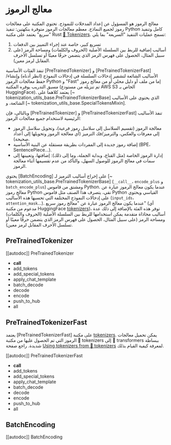 # معالج الرموز 

معالج الرموز هو المسؤول عن إعداد المدخلات للنموذج. تحتوي المكتبة على معالجات رموز لجميع النماذج. معظم معالجات الرموز متوفرة بنكهتين: تنفيذ Python كامل وتنفيذ "سريع" يعتمد على مكتبة Rust [🤗 Tokenizers](https://github.com/huggingface/tokenizers). تسمح عمليات التنفيذ "السريعة" بما يلي:

1. تسريع كبير، خاصة عند إجراء التمييز بين الدفعات
2. أساليب إضافية للربط بين السلسلة الأصلية (الحروف والكلمات) ومساحة الرمز (على سبيل المثال، الحصول على فهرس الرمز الذي يتضمن حرفًا معينًا أو تسلسل الأحرف المقابل لرمز معين).

تنفذ الفئات الأساسية [PreTrainedTokenizer] و [PreTrainedTokenizerFast] الأساليب الشائعة لتشفير إدخالات السلسلة في إدخالات النموذج (انظر أدناه) وإنشاء/حفظ معالجات الرموز Python و "Fast" إما من ملف أو دليل محلي أو من معالج رموز مسبق التدريب يوفره المكتبة (تم تنزيله من مستودع AWS S3 الخاص بـ HuggingFace). يعتمد كلاهما على [~ tokenization_utils_base.PreTrainedTokenizerBase] الذي يحتوي على الأساليب الشائعة، و [~ tokenization_utils_base.SpecialTokensMixin].

وبالتالي، فإن [PreTrainedTokenizer] و [PreTrainedTokenizerFast] تنفذ الأساليب الرئيسية لاستخدام جميع معالجات الرموز:

- معالجة الرموز (تقسيم السلاسل إلى سلاسل رموز فرعية)، وتحويل سلاسل الرموز إلى معرفات والعكس، والترميز/فك الترميز (أي معالجة الرموز وتحويلها إلى أعداد صحيحة).
- إضافة رموز جديدة إلى المفردات بطريقة مستقلة عن البنية الأساسية (BPE، SentencePiece...).
- إدارة الرموز الخاصة (مثل القناع، وبداية الجملة، وما إلى ذلك): إضافتها، وتعيينها إلى سمات في معالج الرموز للوصول السهل، والتأكد من عدم تقسيمها أثناء معالجة الرموز.

يحتوي [BatchEncoding] على إخراج أساليب الترميز لـ [~ tokenization_utils_base.PreTrainedTokenizerBase] (`__call__`، `encode_plus` و `batch_encode_plus`) ومشتق من قاموس Python. عندما يكون معالج الرموز عبارة عن معالج رموز Python نقي، يتصرف هذا الصنف مثل قاموس Python القياسي ويحتوي على إدخالات النموذج المختلفة التي تحسبها هذه الأساليب (`input_ids`، `attention_mask`...). عندما يكون معالج الرموز عبارة عن "معالج رموز سريع" (أي مدعوم من مكتبة HuggingFace [tokenizers](https://github.com/huggingface/tokenizers))، توفر هذه الفئة بالإضافة إلى ذلك عدة أساليب محاذاة متقدمة يمكن استخدامها للربط بين السلسلة الأصلية (الحروف والكلمات) ومساحة الرمز (على سبيل المثال، الحصول على فهرس الرمز الذي يتضمن حرفًا معينًا أو تسلسل الأحرف المقابل لرمز معين).

## PreTrainedTokenizer

[[autodoc]] PreTrainedTokenizer

- __call__
- add_tokens
- add_special_tokens
- apply_chat_template
- batch_decode
- decode
- encode
- push_to_hub
- all

## PreTrainedTokenizerFast

يعتمد [PreTrainedTokenizerFast] على مكتبة [tokenizers](https://huggingface.co/docs/tokenizers). يمكن تحميل معالجات الرموز التي تم الحصول عليها من مكتبة 🤗 tokenizers إلى 🤗 transformers ببساطة شديدة. راجع صفحة [Using tokenizers from 🤗 tokenizers](../fast_tokenizers) لمعرفة كيفية القيام بذلك.

[[autodoc]] PreTrainedTokenizerFast

- __call__
- add_tokens
- add_special_tokens
- apply_chat_template
- batch_decode
- decode
- encode
- push_to_hub
- all

## BatchEncoding

[[autodoc]] BatchEncoding